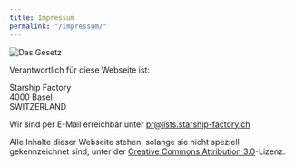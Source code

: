```yaml
---
title: Impressum
permalink: "/impressum/"
---
```


![Das Gesetz](https://starship-factory.ch/media/snippet_images/content/das-gesetz_1.jpg "Das Gesetz")

Verantwortlich für diese Webseite ist:

Starship Factory  
4000 Basel  
SWITZERLAND

Wir sind per E-Mail erreichbar unter [pr@lists.starship-factory.ch](mailto:pr@lists.starship-factory.ch "Mail an die PR-Liste senden")

Alle Inhalte dieser Webseite stehen, solange sie nicht speziell gekennzeichnet sind, unter der [Creative Commons Attribution 3.0](https://creativecommons.org/licenses/by/3.0/)-Lizenz.
